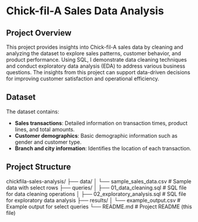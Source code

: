# Chick-fil-A Sales Data Analysis

## Project Overview
This project provides insights into Chick-fil-A sales data by cleaning and analyzing the dataset to explore sales patterns, customer behavior, and product performance. Using SQL, I demonstrate data cleaning techniques and conduct exploratory data analysis (EDA) to address various business questions. The insights from this project can support data-driven decisions for improving customer satisfaction and operational efficiency.

## Dataset
The dataset contains:
- **Sales transactions**: Detailed information on transaction times, product lines, and total amounts.
- **Customer demographics**: Basic demographic information such as gender and customer type.
- **Branch and city information**: Identifies the location of each transaction.
  
## Project Structure
chickfila-sales-analysis/
├── data/
│   └── sample_sales_data.csv     # Sample data with select rows
├── queries/
│   ├── 01_data_cleaning.sql      # SQL file for data cleaning operations
│   ├── 02_exploratory_analysis.sql  # SQL file for exploratory data analysis
├── results/
│   └── example_output.csv        # Example output for select queries
└── README.md                     # Project README (this file)
